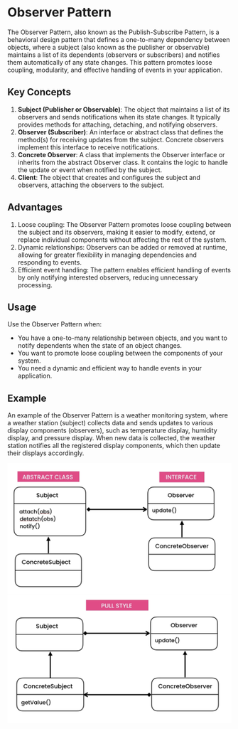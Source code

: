 # Observer Pattern

The Observer Pattern, also known as the Publish-Subscribe Pattern, is a behavioral design pattern that defines a one-to-many dependency between objects, where a subject (also known as the publisher or observable) maintains a list of its dependents (observers or subscribers) and notifies them automatically of any state changes. This pattern promotes loose coupling, modularity, and effective handling of events in your application.

## Key Concepts

1. **Subject (Publisher or Observable)**: The object that maintains a list of its observers and sends notifications when its state changes. It typically provides methods for attaching, detaching, and notifying observers.
2. **Observer (Subscriber)**: An interface or abstract class that defines the method(s) for receiving updates from the subject. Concrete observers implement this interface to receive notifications.
3. **Concrete Observer**: A class that implements the Observer interface or inherits from the abstract Observer class. It contains the logic to handle the update or event when notified by the subject.
4. **Client**: The object that creates and configures the subject and observers, attaching the observers to the subject.

## Advantages

1. Loose coupling: The Observer Pattern promotes loose coupling between the subject and its observers, making it easier to modify, extend, or replace individual components without affecting the rest of the system.
2. Dynamic relationships: Observers can be added or removed at runtime, allowing for greater flexibility in managing dependencies and responding to events.
3. Efficient event handling: The pattern enables efficient handling of events by only notifying interested observers, reducing unnecessary processing.

## Usage

Use the Observer Pattern when:
- You have a one-to-many relationship between objects, and you want to notify dependents when the state of an object changes.
- You want to promote loose coupling between the components of your system.
- You need a dynamic and efficient way to handle events in your application.

## Example

An example of the Observer Pattern is a weather monitoring system, where a weather station (subject) collects data and sends updates to various display components (observers), such as temperature display, humidity display, and pressure display. When new data is collected, the weather station notifies all the registered display components, which then update their displays accordingly.


![observer uml](/images/observer-uml-gof.png?raw=true "observer uml")
![observer uml](/images/observer-pull-style-uml.png?raw=true "observer uml")

